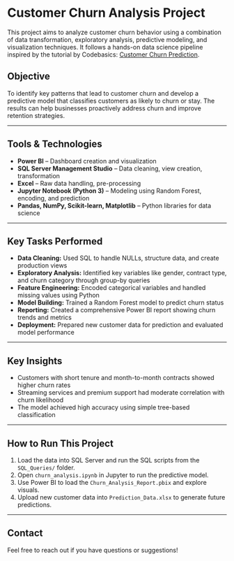 # Customer Churn Analysis Project

This project aims to analyze customer churn behavior using a combination of data transformation, exploratory analysis, predictive modeling, and visualization techniques. It follows a hands-on data science pipeline inspired by the tutorial by Codebasics: [Customer Churn Prediction](https://www.youtube.com/watch?v=QFDslca5AX8).

## Objective

To identify key patterns that lead to customer churn and develop a predictive model that classifies customers as likely to churn or stay. The results can help businesses proactively address churn and improve retention strategies.

---

## Tools & Technologies

- **Power BI** – Dashboard creation and visualization
- **SQL Server Management Studio** – Data cleaning, view creation, transformation
- **Excel** – Raw data handling, pre-processing
- **Jupyter Notebook (Python 3)** – Modeling using Random Forest, encoding, and prediction
- **Pandas, NumPy, Scikit-learn, Matplotlib** – Python libraries for data science


---

## Key Tasks Performed

- **Data Cleaning:** Used SQL to handle NULLs, structure data, and create production views
- **Exploratory Analysis:** Identified key variables like gender, contract type, and churn category through group-by queries
- **Feature Engineering:** Encoded categorical variables and handled missing values using Python
- **Model Building:** Trained a Random Forest model to predict churn status
- **Reporting:** Created a comprehensive Power BI report showing churn trends and metrics
- **Deployment:** Prepared new customer data for prediction and evaluated model performance

---

## Key Insights

- Customers with short tenure and month-to-month contracts showed higher churn rates
- Streaming services and premium support had moderate correlation with churn likelihood
- The model achieved high accuracy using simple tree-based classification

---

## How to Run This Project

1. Load the data into SQL Server and run the SQL scripts from the `SQL_Queries/` folder.
2. Open `churn_analysis.ipynb` in Jupyter to run the predictive model.
3. Use Power BI to load the `Churn_Analysis_Report.pbix` and explore visuals.
4. Upload new customer data into `Prediction_Data.xlsx` to generate future predictions.

---

## Contact

Feel free to reach out if you have questions or suggestions!

